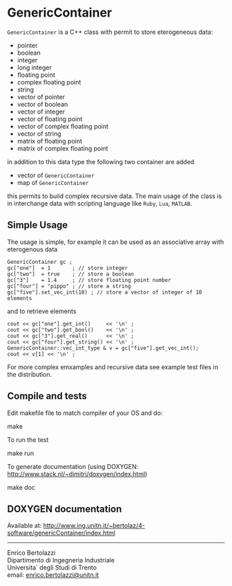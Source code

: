 GenericContainer
================

`GenericContainer` is a C++ class with permit to store eterogeneous data:
  
  - pointer
  - boolean
  - integer
  - long integer
  - floating point
  - complex floating point
  - string
  - vector of pointer
  - vector of boolean
  - vector of integer
  - vector of floating point
  - vector of complex floating point
  - vector of string
  - matrix of floating point
  - matrix of complex floating point

in addition to this data type the following two container are added

  - vector of `GenericContainer`
  - map of `GenericContainer`

this permits to build complex recursive data.
The main usage of the class is in interchange data with
scripting language like `Ruby`, `Lua`, `MATLAB`.

Simple Usage
------------

The usage is simple, for example it
can be used as an associative array with eterogenous data

~~~~~~~~~~~~~
GenericContainer gc ;
gc["one"]  = 1       ; // store integer
gc["two"]  = true    ; // store a boolean
gc["3"]    = 1.4     ; // store floating point number
gc["four"] = "pippo" ; // store a string
gc["five"].set_vec_int(10) ; // store a vector of integer of 10 elements
~~~~~~~~~~~~~

and to retrieve elements

~~~~~~~~~~~~~
cout << gc["one"].get_int()     << '\n' ;
cout << gc["two"].get_bool()    << '\n' ;
cout << gc["3"].get_real()      << '\n' ;
cout << gc["four"].get_string() << '\n' ;
GenericContainer::vec_int_type & v = gc["five"].get_vec_int();
cout << v[1] << '\n' ;
~~~~~~~~~~~~~

For more complex emxamples and recursive data see example test files
in the distribution.


Compile and tests
-----------------

Edit makefile file to match compiler of your OS and do:

  make

To run the test

  make run

To generate documentation (using DOXYGEN: http://www.stack.nl/~dimitri/doxygen/index.html)

make doc

DOXYGEN documentation
---------------------
Available at: http://www.ing.unitn.it/~bertolaz/4-software/genericContainer/index.html

* * *

Enrico Bertolazzi<br>
Dipartimento di Ingegneria Industriale<br>
Universita` degli Studi di Trento<br>
email: enrico.bertolazzi@unitn.it
